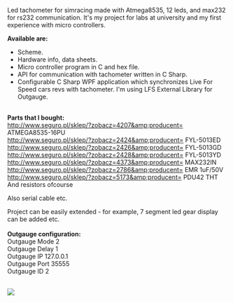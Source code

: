 Led tachometer for simracing made with Atmega8535, 12 leds, and max232 for rs232 communication. It's my project for labs at university and my first experience with micro controllers.

**Available are:** <br>
- Scheme. <br>
- Hardware info, data sheets. <br>
- Micro controller program in C and hex file. <br>
- API for communication with tachometer written in C Sharp. <br>
- Configurable C Sharp WPF application which synchronizes Live For Speed cars revs with  tachometer. I'm using LFS External Library for Outgauge. <br> <br>

<b>Parts that I bought:</b><br>
<a href='http://www.seguro.pl/sklep/?zobacz=4207&producent='>http://www.seguro.pl/sklep/?zobacz=4207&amp;producent=</a> ATMEGA8535-16PU<br>
<a href='http://www.seguro.pl/sklep/?zobacz=2424&producent='>http://www.seguro.pl/sklep/?zobacz=2424&amp;producent=</a> FYL-5013ED<br>
<a href='http://www.seguro.pl/sklep/?zobacz=2426&producent='>http://www.seguro.pl/sklep/?zobacz=2426&amp;producent=</a> FYL-5013GD<br>
<a href='http://www.seguro.pl/sklep/?zobacz=2428&producent='>http://www.seguro.pl/sklep/?zobacz=2428&amp;producent=</a> FYL-5013YD<br>
<a href='http://www.seguro.pl/sklep/?zobacz=4373&producent='>http://www.seguro.pl/sklep/?zobacz=4373&amp;producent=</a> MAX232IN <br>
<a href='http://www.seguro.pl/sklep/?zobacz=2786&producent='>http://www.seguro.pl/sklep/?zobacz=2786&amp;producent=</a> EMR 1uF/50V<br>
<a href='http://www.seguro.pl/sklep/?zobacz=5173&producent='>http://www.seguro.pl/sklep/?zobacz=5173&amp;producent=</a> PDU42 THT<br>
And resistors ofcourse<br>

Also serial cable etc.<br>

Project can be easily extended - for example, 7 segment led gear display can be added etc.<br>
<br>
<b>Outgauge configuration:</b><br>
Outgauge Mode 2<br>
Outgauge Delay 1<br>
Outgauge IP 127.0.0.1<br>
Outgauge Port 35555<br>
Outgauge ID 2<br><br>

<img src='http://img521.imageshack.us/img521/1489/schematicssmall.png' />